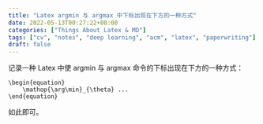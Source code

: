 ```yaml
---
title: "Latex argmin 与 argmax 中下标出现在下方的一种方式"
date: 2022-05-13T00:27:22+08:00
categories: ["Things About Latex & MD"]
tags: ["cv", "notes", "deep learning", "acm", "latex", "paperwriting"]
draft: false
---
```


记录一种 Latex 中使 argmin 与 argmax 命令的下标出现在下方的一种方式：  
```
\begin{equation}
	\mathop{\arg\min}_{\theta} ...
\end{equation}
```
如此即可。  
